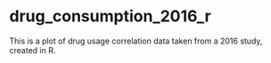 # drug_consumption_2016_r
This is a plot of drug usage correlation data taken from a 2016 study, created in R.
